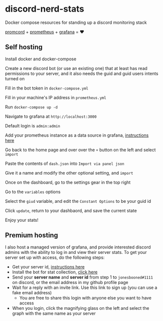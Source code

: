 # discord-nerd-stats

Docker compose resources for standing up a discord monitoring stack

[promcord](https://github.com/nimarion/promcord) + [prometheus](https://prometheus.io/) + [grafana](https://grafana.com/) = :heart:

## Self hosting

Install docker and docker-compose

Create a new discord bot (or use an existing one) that at least has read permissions to your server, and it also needs the guid and guid users intents turned on

Fill in the bot token in `docker-compose.yml`

Fill in your machine's IP address in `prometheus.yml`

Run `docker-compose up -d`

Navigate to grafana at `http://localhost:3000`

Default login is `admin:admin`

Add your prometheus instance as a data source in grafana, [instructions here](https://prometheus.io/docs/visualization/grafana/#creating-a-prometheus-data-source)

Go back to the home page and over over the `+` button on the left and select `import`

Paste the contents of `dash.json` into `Import via panel json`

Give it a name and modify the other optional setting, and `import`

Once on the dashboard, go to the settings gear in the top right

Go to the `variables` options

Select the `giud` variable, and edit the `Constant Options` to be your guid id

Click `update`, return to your dashbaord, and save the current state

Enjoy your stats!

## Premium hosting

I also host a managed version of grafana, and provide interested discord admins with the ability to log in and view their server stats. To get your server set up with access, do the following steps:

- Get your server id, [instructions here](https://support.discord.com/hc/en-us/articles/206346498-Where-can-I-find-my-User-Server-Message-ID-)
- Install the bot for stat collection, [click here](https://discord.com/oauth2/authorize?client_id=852273993994207294&permissions=34669568&scope=bot)
- Send your **server name** and **server id** from step 1 to `jonesbooned#1111` on discord, or the email address in my github profile page
- Wait for a reply with an invite link. Use this link to sign up (you can use a fake email address)
  - You are free to share this login with anyone else you want to have access
- When you login, click the magnifying glass on the left and select the graph with the same name as your server
